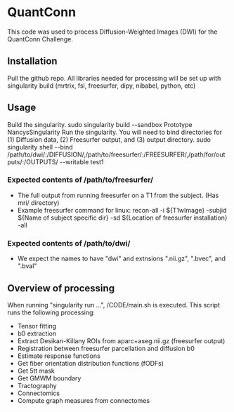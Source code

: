 # QuantConn

This code was used to process Diffusion-Weighted Images (DWI) for the QuantConn Challenge.

## Installation
Pull the github repo. 
All libraries needed for processing will be set up with singularity build (mrtrix, fsl, freesurfer, dipy, nibabel, python, etc)

## Usage
Build the singularity.
sudo singularity build --sandbox Prototype NancysSingularity
Run the singularity.
You will need to bind directories for (1) Diffusion data, (2) Freesurfer output, and (3) output directory.
sudo singularity shell --bind /path/to/dwi/:/DIFFUSION/,/path/to/freesurfer/:/FREESURFER/,/path/for/outputs/:/OUTPUTS/  --writable test1

### Expected contents of /path/to/freesurfer/
* The full output from running freesurfer on a T1 from the subject. (Has mri/ directory)
* Example freesurfer command for linux: recon-all -i ${T1wImage} -subjid ${Name of subject specific dir} -sd ${Location of freesurfer installation} -all

### Expected contents of /path/to/dwi/
* We expect the names to have "dwi" and extnsions ".nii.gz", ".bvec", and ".bval"

## Overview of processing
When running "singularity run ...", /CODE/main.sh is executed. This script runs the following processing: 
* Tensor fitting
* b0 extraction
* Extract Desikan-Killany ROIs from aparc+aseg.nii.gz (freesurfer output)
* Registration between freesurfer parcellation and diffusion b0
* Estimate response functions
* Get fiber orientation distribution functions (fODFs)
* Get 5tt mask
* Get GMWM boundary
* Tractography
* Connectomics
* Compute graph measures from connectomes
